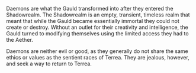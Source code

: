 Daemons are what the Gauld transformed into after they entered the Shadowrealm. The Shadowrealm is an empty, transient, timeless realm that meant that while the Gauld became essentially immortal they could not create or destroy. Without an outlet for their creativity and intelligence, the Gauld turned to modifying themselves using the limited access they had to the Aether.

Daemons are neither evil or good, as they generally do not share the same ethics or values as the sentient races of Terrea. They are jealous, however, and seek a way to return to Terrea.
